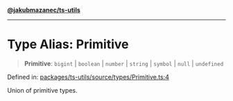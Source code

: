 [**@jakubmazanec/ts-utils**](../README.md)

---

# Type Alias: Primitive

> **Primitive**: `bigint` \| `boolean` \| `number` \| `string` \| `symbol` \| `null` \| `undefined`

Defined in:
[packages/ts-utils/source/types/Primitive.ts:4](https://github.com/jakubmazanec/tools/blob/90a5050fae768000bb00b2044438762c3c8c0f98/packages/ts-utils/source/types/Primitive.ts#L4)

Union of primitive types.
